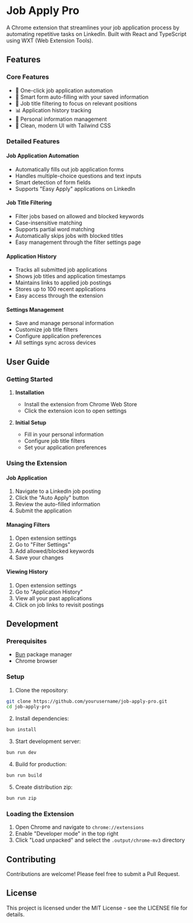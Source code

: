 # Job Apply Pro

A Chrome extension that streamlines your job application process by automating repetitive tasks on LinkedIn. Built with React and TypeScript using WXT (Web Extension Tools).

## Features

### Core Features
- 🚀 One-click job application automation
- 📝 Smart form auto-filling with your saved information
- 🎯 Job title filtering to focus on relevant positions
- 📊 Application history tracking
- 💼 Personal information management
- 🎨 Clean, modern UI with Tailwind CSS

### Detailed Features

#### Job Application Automation
- Automatically fills out job application forms
- Handles multiple-choice questions and text inputs
- Smart detection of form fields
- Supports "Easy Apply" applications on LinkedIn

#### Job Title Filtering
- Filter jobs based on allowed and blocked keywords
- Case-insensitive matching
- Supports partial word matching
- Automatically skips jobs with blocked titles
- Easy management through the filter settings page

#### Application History
- Tracks all submitted job applications
- Shows job titles and application timestamps
- Maintains links to applied job postings
- Stores up to 100 recent applications
- Easy access through the extension

#### Settings Management
- Save and manage personal information
- Customize job title filters
- Configure application preferences
- All settings sync across devices

## User Guide

### Getting Started

1. **Installation**
   - Install the extension from Chrome Web Store
   - Click the extension icon to open settings

2. **Initial Setup**
   - Fill in your personal information
   - Configure job title filters
   - Set your application preferences

### Using the Extension

#### Job Application
1. Navigate to a LinkedIn job posting
2. Click the "Auto Apply" button
3. Review the auto-filled information
4. Submit the application

#### Managing Filters
1. Open extension settings
2. Go to "Filter Settings"
3. Add allowed/blocked keywords
4. Save your changes

#### Viewing History
1. Open extension settings
2. Go to "Application History"
3. View all your past applications
4. Click on job links to revisit postings

## Development

### Prerequisites

- [Bun](https://bun.sh/) package manager
- Chrome browser

### Setup

1. Clone the repository:
```bash
git clone https://github.com/yourusername/job-apply-pro.git
cd job-apply-pro
```

2. Install dependencies:
```bash
bun install
```

3. Start development server:
```bash
bun run dev
```

4. Build for production:
```bash
bun run build
```

5. Create distribution zip:
```bash
bun run zip
```

### Loading the Extension

1. Open Chrome and navigate to `chrome://extensions`
2. Enable "Developer mode" in the top right
3. Click "Load unpacked" and select the `.output/chrome-mv3` directory

## Contributing

Contributions are welcome! Please feel free to submit a Pull Request.

## License

This project is licensed under the MIT License - see the LICENSE file for details.
